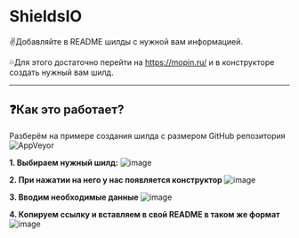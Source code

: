 # ShieldsIO

:v:Добавляйте в README шилды с нужной вам информацией.

:sweat_drops:Для этого достаточно перейти на https://mopin.ru/ и в конструкторе создать нужный вам шилд.
_______________

## :question:Как это работает? 

Разберём на примере создания шилда с размером GitHub репозитория                 ![AppVeyor](https://mopin.ru:/github/repo-size/Lizer-flesh/LazerMachine?logo=S)



**1. Выбираем нужный шилд:**
![image](https://user-images.githubusercontent.com/60391056/151194525-e104de30-e9ec-4f00-8a47-66f74f2e579d.png)

**2. При нажатии на него у нас появляется конструктор** 
![image](https://user-images.githubusercontent.com/60391056/151198295-710ba546-2ca1-45e0-9a4e-f15fda68036f.png)

**3. Вводим необходимые данные**
![image](https://user-images.githubusercontent.com/60391056/153894656-43cf845d-2847-4edc-a3d7-f13785f734f5.png)

**4. Копируем ссылку и вставляем в свой README в таком же формат**
![image](https://user-images.githubusercontent.com/60391056/153895847-0516dfc3-c372-4b03-989b-e967b737f0f3.png)
